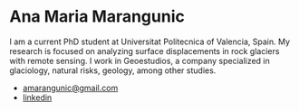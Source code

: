 # Ana Maria Marangunic

I am a current PhD student at Universitat Politecnica of Valencia, Spain. My research is focused on analyzing surface displacements in rock glaciers with remote sensing. 
I work in Geoestudios, a company specialized in glaciology, natural risks, geology, among other studies.
* amarangunic@gmail.com
* [linkedin](www.linkedin.com/in/ana-maría-marangunic-vrsalovic-44a89160)
